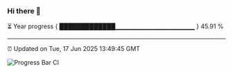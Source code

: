 ### Hi there 👋

⏳ Year progress { █████████████▁▁▁▁▁▁▁▁▁▁▁▁▁▁▁▁▁ } 45.91 %

---

⏰ Updated on Tue, 17 Jun 2025 13:49:45 GMT

![Progress Bar CI](https://github.com/IshwaranRudhara/GIT-ACTION/workflows/Progress%20Bar%20CI/badge.svg)

